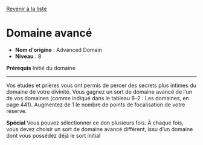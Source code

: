 [Revenir à la liste](..)

# Domaine avancé

 * **Nom d'origine** : Advanced Domain
 * **Niveau** : 8


<p><strong>Prérequis</strong> Initié du domaine</p>
<hr>
<p>Vos études et prières vous ont permis de percer des secrets plus intimes du domaine de votre divinité. Vous gagnez un sort de domaine avancé de l’un de vos domaines (comme indiqué dans le tableau 8–2 : Les domaines, en page 441). Augmentez de 1 le nombre de points de focalisation de votre réserve.</p>
<p><strong>Spécial</strong> Vous pouvez sélectionner ce don plusieurs fois. À chaque fois, vous devez choisir un sort de domaine avancé différent, issu d’un domaine dont vous possédez déjà le sort initial</p>